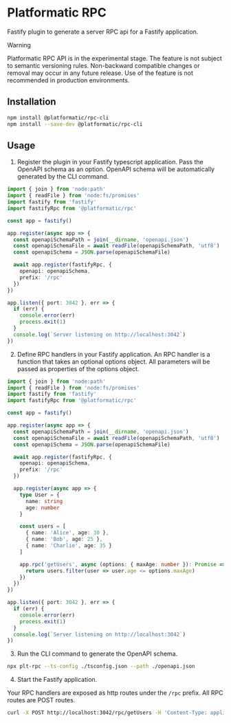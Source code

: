 # Platformatic RPC

Fastify plugin to generate a server RPC api for a Fastify application.

> [!WARNING]  
> Platformatic RPC API is in the experimental stage. The feature is not subject to semantic versioning rules.
> Non-backward compatible changes or removal may occur in any future release.
> Use of the feature is not recommended in production environments.

## Installation

```bash
npm install @platformatic/rpc-cli
npm install --save-dev @platformatic/rpc-cli
```

## Usage

1. Register the plugin in your Fastify typescript application. Pass the OpenAPI schema as an option.
   OpenAPI schema will be automatically generated by the CLI command.

```ts
import { join } from 'node:path'
import { readFile } from 'node:fs/promises'
import fastify from 'fastify'
import fastifyRpc from '@platformatic/rpc'

const app = fastify()

app.register(async app => {
  const openapiSchemaPath = join(__dirname, 'openapi.json')
  const openapiSchemaFile = await readFile(openapiSchemaPath, 'utf8')
  const openapiSchema = JSON.parse(openapiSchemaFile)

  await app.register(fastifyRpc, {
    openapi: openapiSchema,
    prefix: '/rpc'
  })
})

app.listen({ port: 3042 }, err => {
  if (err) {
    console.error(err)
    process.exit(1)
  }
  console.log(`Server listening on http://localhost:3042`)
})
```

2. Define RPC handlers in your Fastify application. An RPC handler is a function that takes an optional options object.
   All parameters will be passed as properties of the options object.

```ts
import { join } from 'node:path'
import { readFile } from 'node:fs/promises'
import fastify from 'fastify'
import fastifyRpc from '@platformatic/rpc'

const app = fastify()

app.register(async app => {
  const openapiSchemaPath = join(__dirname, 'openapi.json')
  const openapiSchemaFile = await readFile(openapiSchemaPath, 'utf8')
  const openapiSchema = JSON.parse(openapiSchemaFile)

  await app.register(fastifyRpc, {
    openapi: openapiSchema,
    prefix: '/rpc'
  })

  app.register(async app => {
    type User = {
      name: string
      age: number
    }

    const users = [
      { name: 'Alice', age: 30 },
      { name: 'Bob', age: 25 },
      { name: 'Charlie', age: 35 }
    ]

    app.rpc('getUsers', async (options: { maxAge: number }): Promise => {
      return users.filter(user => user.age <= options.maxAge)
    })
  })
})

app.listen({ port: 3042 }, err => {
  if (err) {
    console.error(err)
    process.exit(1)
  }
  console.log(`Server listening on http://localhost:3042`)
})
```

3. Run the CLI command to generate the OpenAPI schema.

```bash
npx plt-rpc --ts-config ./tsconfig.json --path ./openapi.json
```

4. Start the Fastify application.

Your RPC handlers are exposed as http routes under the `/rpc` prefix. All RPC routes are POST routes.

```bash
curl -X POST http://localhost:3042/rpc/getUsers -H 'Content-Type: application/json' -d '{"maxAge": 30}'
```
